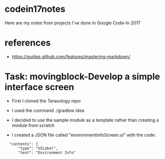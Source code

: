 # codein17notes
Here are my notes from projects I've done in Google Code-In 2017
# references
 * https://guides.github.com/features/mastering-markdown/
 # Task: movingblock-Develop a simple interface screen
  * First I cloned the Terasology repo
  
  * I used the command ./gradlew idea
  
  * I decided to use the sample module as a template rather than creating a module from scratch
  
  * I created a JSON file called "environmentInfoScreen.ui" with the code:
  ```   "type": "EnvironmentInfoScreen",
    "contents": {
        "type": "UILabel",
        "text": "Environment Info"
  
